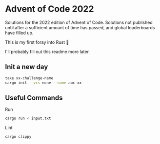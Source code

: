 # Advent of Code 2022

Solutions for the 2022 edition of Advent of Code. Solutions not published until
after a sufficient amount of time has passed, and global leaderboards have
filled up.

This is my first foray into Rust 🙂

I'll probably fill out this readme more later.

## Init a new day
```bash
take xx-challenge-name
cargo init --vcs none --name aoc-xx
```

## Useful Commands

Run
```bash
cargo run < input.txt
```

Lint
```bash
cargo clippy
```